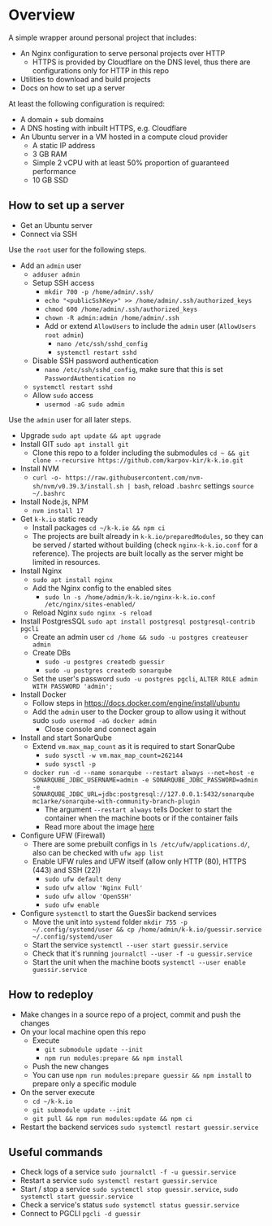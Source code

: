 # Overview

A simple wrapper around personal project that includes:

- An Nginx configuration to serve personal projects over HTTP
  - HTTPS is provided by Cloudflare on the DNS level, thus there are configurations only for HTTP in this repo
- Utilities to download and build projects
- Docs on how to set up a server

At least the following configuration is required:

- A domain + sub domains
- A DNS hosting with inbuilt HTTPS, e.g. Cloudflare
- An Ubuntu server in a VM hosted in a compute cloud provider
  - A static IP address
  - 3 GB RAM
  - Simple 2 vCPU with at least 50% proportion of guaranteed performance
  - 10 GB SSD

## How to set up a server

- Get an Ubuntu server
- Connect via SSH

Use the `root` user for the following steps.

- Add an `admin` user
  - `adduser admin`
  - Setup SSH access
    - `mkdir 700 -p /home/admin/.ssh/`
    - `echo "<publicSshKey>" >> /home/admin/.ssh/authorized_keys`
    - `chmod 600 /home/admin/.ssh/authorized_keys`
    - `chown -R admin:admin /home/admin/.ssh`
    - Add or extend `AllowUsers` to include the `admin` user (`AllowUsers root admin`)
      - `nano /etc/ssh/sshd_config`
      - `systemctl restart sshd`
  - Disable SSH password authentication
    - `nano /etc/ssh/sshd_config`, make sure that this is set `PasswordAuthentication no`
  - `systemctl restart sshd`
  - Allow `sudo` access
    - `usermod -aG sudo admin`

Use the `admin` user for all later steps.

- Upgrade `sudo apt update && apt upgrade`
- Install GIT `sudo apt install git`
  - Clone this repo to a folder including the submodules `cd ~ && git clone --recursive https://github.com/karpov-kir/k-k.io.git`
- Install NVM
  - `curl -o- https://raw.githubusercontent.com/nvm-sh/nvm/v0.39.3/install.sh | bash`, reload `.bashrc` settings `source ~/.bashrc`
- Install Node.js, NPM 
  - `nvm install 17`
- Get `k-k.io` static ready
  - Install packages `cd ~/k-k.io && npm ci`
  - The projects are built already in `k-k.io/preparedModules`, so they can be served / started without
    building (check `nginx-k-k.io.conf` for a reference). The projects are built locally as the server might be
    limited in resources.
- Install Nginx
  - `sudo apt install nginx`
  - Add the Nginx config to the enabled sites
    - `sudo ln -s /home/admin/k-k.io/nginx-k-k.io.conf /etc/nginx/sites-enabled/`
  - Reload Nginx `sudo nginx -s reload`
- Install PostgresSQL `sudo apt install postgresql postgresql-contrib pgcli`
  - Create an admin user `cd /home && sudo -u postgres createuser admin`
  - Create DBs
    - `sudo -u postgres createdb guessir`
    - `sudo -u postgres createdb sonarqube`
  - Set the user's password `sudo -u postgres pgcli`, `ALTER ROLE admin WITH PASSWORD 'admin';`
- Install Docker
  - Follow steps in https://docs.docker.com/engine/install/ubuntu
  - Add the `admin` user to the Docker group to allow using it without sudo `sudo usermod -aG docker admin`
    - Close console and connect again
- Install and start SonarQube
  - Extend `vm.max_map_count` as it is required to start SonarQube
    - `sudo sysctl -w vm.max_map_count=262144`
    - `sudo sysctl -p`
  - `docker run -d --name sonarqube --restart always --net=host -e SONARQUBE_JDBC_USERNAME=admin -e SONARQUBE_JDBC_PASSWORD=admin -e SONARQUBE_JDBC_URL=jdbc:postgresql://127.0.0.1:5432/sonarqube mc1arke/sonarqube-with-community-branch-plugin`
    - The argument `--restart always` tells Docker to start the container when the machine boots or if the container fails
    - Read more about the image [here](https://github.com/mc1arke/sonarqube-community-branch-plugin)
- Configure UFW (Firewall)
  - There are some prebuilt configs in `ls /etc/ufw/applications.d/`, also can be checked with `ufw app list`
  - Enable UFW rules and UFW itself (allow only HTTP (80), HTTPS (443) and SSH (22))
    - `sudo ufw default deny`
    - `sudo ufw allow 'Nginx Full'`
    - `sudo ufw allow 'OpenSSH'`
    - `sudo ufw enable`
- Configure `systemctl` to start the GuesSir backend services
  - Move the unit into `systemd` folder `mkdir 755 -p ~/.config/systemd/user && cp /home/admin/k-k.io/guessir.service ~/.config/systemd/user`
  - Start the service `systemctl --user start guessir.service`
  - Check that it's running `journalctl --user -f -u guessir.service`
  - Start the unit when the machine boots `systemctl --user enable guessir.service`

## How to redeploy

- Make changes in a source repo of a project, commit and push the changes
- On your local machine open this repo
  - Execute
    - `git submodule update --init`
    - `npm run modules:prepare && npm install`
  - Push the new changes
  - You can use `npm run modules:prepare guessir && npm install` to prepare only a specific module
- On the server execute 
  - `cd ~/k-k.io`
  - `git submodule update --init`
  - `git pull && npm run modules:update && npm ci`
- Restart the backend services `sudo systemctl restart guessir.service`

## Useful commands

- Check logs of a service `sudo journalctl -f -u guessir.service`
- Restart a service `sudo systemctl restart guessir.service`
- Start / stop a service `sudo systemctl stop guessir.service`, `sudo systemctl start guessir.service`
- Check a service's status `sudo systemctl status guessir.service`
- Connect to PGCLI `pgcli -d guessir`
